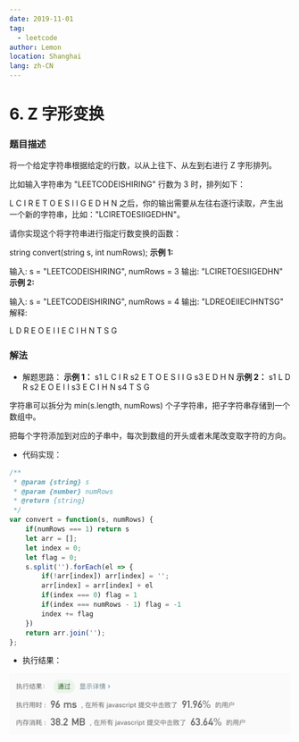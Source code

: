```yaml
---
date: 2019-11-01
tag:
  - leetcode
author: Lemon
location: Shanghai
lang: zh-CN
---
```


# 6. Z 字形变换

### 题目描述

将一个给定字符串根据给定的行数，以从上往下、从左到右进行 Z 字形排列。

比如输入字符串为 "LEETCODEISHIRING" 行数为 3 时，排列如下：

L   C   I   R
E T O E S I I G
E   D   H   N
之后，你的输出需要从左往右逐行读取，产生出一个新的字符串，比如："LCIRETOESIIGEDHN"。

请你实现这个将字符串进行指定行数变换的函数：

string convert(string s, int numRows);
**示例 1:**

输入: s = "LEETCODEISHIRING", numRows = 3
输出: "LCIRETOESIIGEDHN"
**示例 2:**

输入: s = "LEETCODEISHIRING", numRows = 4
输出: "LDREOEIIECIHNTSG"
解释:

L     D     R
E   O E   I I
E C   I H   N
T     S     G

### 解法

- 解题思路：
**示例 1：**
s1   L   C   I   R
s2   E T O E S I I G
s3   E   D   H   N
**示例 2：**
s1   L   D   R
s2   E O E I I
s3   E C I H N
s4   T   S   G

字符串可以拆分为 min(s.length, numRows) 个子字符串，把子字符串存储到一个数组中。

把每个字符添加到对应的子串中，每次到数组的开头或者末尾改变取字符的方向。

- 代码实现：

```js
/**
 * @param {string} s
 * @param {number} numRows
 * @return {string}
 */
var convert = function(s, numRows) {
    if(numRows === 1) return s
    let arr = [];
    let index = 0;
    let flag = 0;
    s.split('').forEach(el => {
        if(!arr[index]) arr[index] = '';
        arr[index] = arr[index] + el
        if(index === 0) flag = 1
        if(index === numRows - 1) flag = -1
        index += flag
    })
    return arr.join('');
};
```

- 执行结果：

![执行结果](https://raw.githubusercontent.com/lemon-lc/vue-blog/images/images20191108225740.png)
